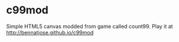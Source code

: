 c99mod
======
Simple HTML5 canvas modded from game called count99. Play it at http://bennatjose.github.io/c99mod
